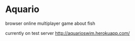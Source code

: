 # Aquario

browser online multiplayer game about fish

currently on test server
http://aquarioswim.herokuapp.com/
